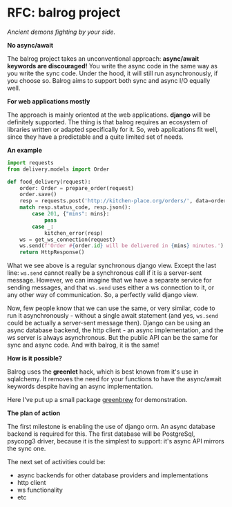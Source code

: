 # RFC: balrog project

*Ancient demons fighting by your side.*

**No async/await**

The balrog project takes an unconventional approach: **async/await keywords are discouraged!**
You write the async code in the same way as you write the sync code.
Under the hood, it will still run asynchronously, if you choose so.
Balrog aims to support both sync and async I/O equally well.

**For web applications mostly**

The approach is mainly oriented at the web applications. **django** will be definitely supported.
The thing is that balrog requires an ecosystem of libraries written or adapted specifically for it.
So, web applications fit well, since they have a predictable and a quite limited set of needs.

**An example**

```python
import requests
from delivery.models import Order

def food_delivery(request):
    order: Order = prepare_order(request)
    order.save()
    resp = requests.post('http://kitchen-place.org/orders/', data=order.as_dict())
    match resp.status_code, resp.json():
        case 201, {"mins": mins}:
            pass
        case _:
            kitchen_error(resp)
    ws = get_ws_connection(request)
    ws.send(f'Order #{order.id} will be delivered in {mins} minutes.')
    return HttpResponse()
```

What we see above is a regular synchronous django view. Except the last line: `ws.send` cannot really be a synchronous call
if it is a server-sent message. However, we can imagine that we have a separate service for sending messages, and that
`ws.send` uses either a ws connection to it, or any other way of communication. So, a perfectly valid django view.

Now, few people know that we can use the same, or very similar, code to run it asynchronously - without a single
await statement (and yes, `ws.send` could be actually a server-sent message then). Django can be
using an async database backend, the http client - an async implementation, and the ws server is always
asynchronous. But the public API can be the same for sync and async code. And with balrog, it is the same!

**How is it possible?**

Balrog uses the **greenlet** hack, which is best known from it's use in sqlalchemy. It removes the need for your functions to have the
async/await keywords despite having an async implementation.

Here I've put up a small package [greenbrew](https://github.com/balrogproject/greenbrew) for demonstration.

**The plan of action**

The first milestone is enabling the use of django orm. An async database backend is required for this.
The first database will be PostgreSql, psycopg3 driver, because it is the simplest to support: it's async API mirrors the sync one.

The next set of activities could be:

- async backends for other database providers and implementations
- http client
- ws functionality
- etc
